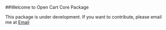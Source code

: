 ##Welcome to Open Cart Core Package

This package is under development. If you want to contribute, please email me at [Email](mailto:me@prashantrijal.com.np)